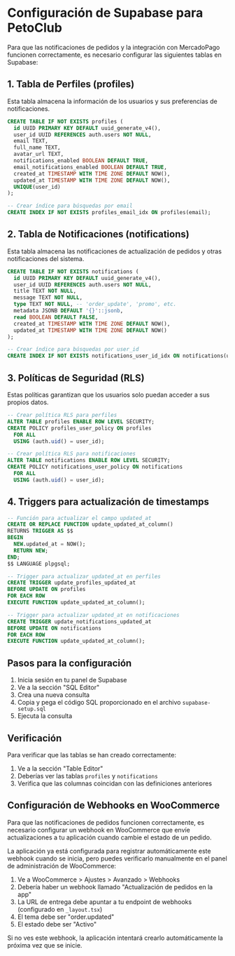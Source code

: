# Configuración de Supabase para PetoClub

Para que las notificaciones de pedidos y la integración con MercadoPago funcionen correctamente, es necesario configurar las siguientes tablas en Supabase:

## 1. Tabla de Perfiles (profiles)

Esta tabla almacena la información de los usuarios y sus preferencias de notificaciones.

```sql
CREATE TABLE IF NOT EXISTS profiles (
  id UUID PRIMARY KEY DEFAULT uuid_generate_v4(),
  user_id UUID REFERENCES auth.users NOT NULL,
  email TEXT,
  full_name TEXT,
  avatar_url TEXT,
  notifications_enabled BOOLEAN DEFAULT TRUE,
  email_notifications_enabled BOOLEAN DEFAULT TRUE,
  created_at TIMESTAMP WITH TIME ZONE DEFAULT NOW(),
  updated_at TIMESTAMP WITH TIME ZONE DEFAULT NOW(),
  UNIQUE(user_id)
);

-- Crear índice para búsquedas por email
CREATE INDEX IF NOT EXISTS profiles_email_idx ON profiles(email);
```

## 2. Tabla de Notificaciones (notifications)

Esta tabla almacena las notificaciones de actualización de pedidos y otras notificaciones del sistema.

```sql
CREATE TABLE IF NOT EXISTS notifications (
  id UUID PRIMARY KEY DEFAULT uuid_generate_v4(),
  user_id UUID REFERENCES auth.users NOT NULL,
  title TEXT NOT NULL,
  message TEXT NOT NULL,
  type TEXT NOT NULL, -- 'order_update', 'promo', etc.
  metadata JSONB DEFAULT '{}'::jsonb,
  read BOOLEAN DEFAULT FALSE,
  created_at TIMESTAMP WITH TIME ZONE DEFAULT NOW(),
  updated_at TIMESTAMP WITH TIME ZONE DEFAULT NOW()
);

-- Crear índice para búsquedas por user_id
CREATE INDEX IF NOT EXISTS notifications_user_id_idx ON notifications(user_id);
```

## 3. Políticas de Seguridad (RLS)

Estas políticas garantizan que los usuarios solo puedan acceder a sus propios datos.

```sql
-- Crear política RLS para perfiles
ALTER TABLE profiles ENABLE ROW LEVEL SECURITY;
CREATE POLICY profiles_user_policy ON profiles
  FOR ALL
  USING (auth.uid() = user_id);

-- Crear política RLS para notificaciones
ALTER TABLE notifications ENABLE ROW LEVEL SECURITY;
CREATE POLICY notifications_user_policy ON notifications
  FOR ALL
  USING (auth.uid() = user_id);
```

## 4. Triggers para actualización de timestamps

```sql
-- Función para actualizar el campo updated_at
CREATE OR REPLACE FUNCTION update_updated_at_column()
RETURNS TRIGGER AS $$
BEGIN
  NEW.updated_at = NOW();
  RETURN NEW;
END;
$$ LANGUAGE plpgsql;

-- Trigger para actualizar updated_at en perfiles
CREATE TRIGGER update_profiles_updated_at
BEFORE UPDATE ON profiles
FOR EACH ROW
EXECUTE FUNCTION update_updated_at_column();

-- Trigger para actualizar updated_at en notificaciones
CREATE TRIGGER update_notifications_updated_at
BEFORE UPDATE ON notifications
FOR EACH ROW
EXECUTE FUNCTION update_updated_at_column();
```

## Pasos para la configuración

1. Inicia sesión en tu panel de Supabase
2. Ve a la sección "SQL Editor"
3. Crea una nueva consulta
4. Copia y pega el código SQL proporcionado en el archivo `supabase-setup.sql`
5. Ejecuta la consulta

## Verificación

Para verificar que las tablas se han creado correctamente:

1. Ve a la sección "Table Editor"
2. Deberías ver las tablas `profiles` y `notifications`
3. Verifica que las columnas coincidan con las definiciones anteriores

## Configuración de Webhooks en WooCommerce

Para que las notificaciones de pedidos funcionen correctamente, es necesario configurar un webhook en WooCommerce que envíe actualizaciones a tu aplicación cuando cambie el estado de un pedido.

La aplicación ya está configurada para registrar automáticamente este webhook cuando se inicia, pero puedes verificarlo manualmente en el panel de administración de WooCommerce:

1. Ve a WooCommerce > Ajustes > Avanzado > Webhooks
2. Debería haber un webhook llamado "Actualización de pedidos en la app"
3. La URL de entrega debe apuntar a tu endpoint de webhooks (configurado en `_layout.tsx`)
4. El tema debe ser "order.updated"
5. El estado debe ser "Activo"

Si no ves este webhook, la aplicación intentará crearlo automáticamente la próxima vez que se inicie.
